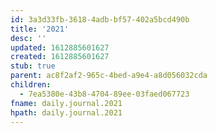 ```yaml
---
id: 3a3d33fb-3618-4adb-bf57-402a5bcd490b
title: '2021'
desc: ''
updated: 1612885601627
created: 1612885601627
stub: true
parent: ac8f2af2-965c-4bed-a9e4-a8d056032cda
children:
  - 7ea5380e-43b8-4704-89ee-03faed067723
fname: daily.journal.2021
hpath: daily.journal.2021
---
```



